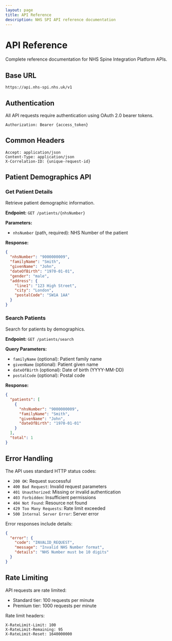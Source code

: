 ```yaml
---
layout: page
title: API Reference
description: NHS SPI API reference documentation
---
```


# API Reference

Complete reference documentation for NHS Spine Integration Platform APIs.

## Base URL

```
https://api.nhs-spi.nhs.uk/v1
```

## Authentication

All API requests require authentication using OAuth 2.0 bearer tokens.

```http
Authorization: Bearer {access_token}
```

## Common Headers

```http
Accept: application/json
Content-Type: application/json
X-Correlation-ID: {unique-request-id}
```

## Patient Demographics API

### Get Patient Details

Retrieve patient demographic information.

**Endpoint:** `GET /patients/{nhsNumber}`

**Parameters:**
- `nhsNumber` (path, required): NHS Number of the patient

**Response:**
```json
{
  "nhsNumber": "9000000009",
  "familyName": "Smith",
  "givenName": "John",
  "dateOfBirth": "1970-01-01",
  "gender": "male",
  "address": {
    "line1": "123 High Street",
    "city": "London",
    "postalCode": "SW1A 1AA"
  }
}
```

### Search Patients

Search for patients by demographics.

**Endpoint:** `GET /patients/search`

**Query Parameters:**
- `familyName` (optional): Patient family name
- `givenName` (optional): Patient given name
- `dateOfBirth` (optional): Date of birth (YYYY-MM-DD)
- `postalCode` (optional): Postal code

**Response:**
```json
{
  "patients": [
    {
      "nhsNumber": "9000000009",
      "familyName": "Smith",
      "givenName": "John",
      "dateOfBirth": "1970-01-01"
    }
  ],
  "total": 1
}
```

## Error Handling

The API uses standard HTTP status codes:

- `200 OK`: Request successful
- `400 Bad Request`: Invalid request parameters
- `401 Unauthorized`: Missing or invalid authentication
- `403 Forbidden`: Insufficient permissions
- `404 Not Found`: Resource not found
- `429 Too Many Requests`: Rate limit exceeded
- `500 Internal Server Error`: Server error

Error responses include details:

```json
{
  "error": {
    "code": "INVALID_REQUEST",
    "message": "Invalid NHS Number format",
    "details": "NHS Number must be 10 digits"
  }
}
```

## Rate Limiting

API requests are rate limited:

- Standard tier: 100 requests per minute
- Premium tier: 1000 requests per minute

Rate limit headers:
```http
X-RateLimit-Limit: 100
X-RateLimit-Remaining: 95
X-RateLimit-Reset: 1640000000
```
